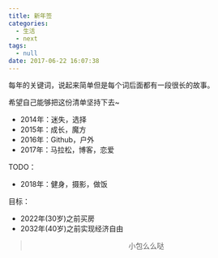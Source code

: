 ```yaml
---
title: 新年签
categories:
  - 生活
  - next
tags:
  - null
date: 2017-06-22 16:07:38
---
```


每年的关键词，说起来简单但是每个词后面都有一段很长的故事。

希望自己能够把这份清单坚持下去~

- 2014年：迷失，选择
- 2015年：成长，魔方
- 2016年：Github，户外
- 2017年：马拉松，博客，恋爱

TODO：
- 2018年：健身，摄影，做饭

目标：
- 2022年(30岁)之前买房
- 2032年(40岁)之前实现经济自由


><div align=center>小包么么哒</div>